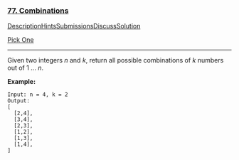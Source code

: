 ### [77. Combinations](https://leetcode.com/problems/combinations/description/)

[Description](https://leetcode.com/problems/combinations/description/)[Hints](https://leetcode.com/problems/combinations/hints/)[Submissions](https://leetcode.com/problems/combinations/submissions/)[Discuss](https://leetcode.com/problems/combinations/discuss/)[Solution](https://leetcode.com/problems/combinations/solution/)

[Pick One](https://leetcode.com/problems/random-one-question/)

------

Given two integers *n* and *k*, return all possible combinations of *k* numbers out of 1 ... *n*.

**Example:**

```
Input: n = 4, k = 2
Output:
[
  [2,4],
  [3,4],
  [2,3],
  [1,2],
  [1,3],
  [1,4],
]
```

